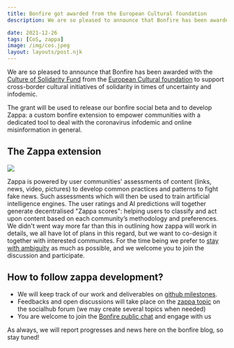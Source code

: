 ```yaml
---
title: Bonfire got awarded from the European Cultural foundation
description: We are so pleased to announce that Bonfire has been awarded with the Culture of Solidarity Fund to support cross-border cultural initiatives of solidarity in times of uncertainty and infodemic. 

date: 2021-12-26
tags: [CoS, zappa]
image: /img/cos.jpeg
layout: layouts/post.njk
---
```


We are so pleased to announce that Bonfire has been awarded with the [Culture of Solidarity Fund](https://culturalfoundation.eu/stories/culture-of-solidarity-fund/) from the [European Cultural foundation](https://culturalfoundation.eu/) to support cross-border cultural initiatives of solidarity in times of uncertainty and infodemic. 

The grant will be used to release our bonfire social beta and to develop Zappa: a custom bonfire extension to empower communities with a dedicated tool to deal with the coronavirus infodemic and online misinformation in general. 

## The Zappa extension
![](https://www.rollingstone.it/wp-content/uploads/2017/09/frank-zappa.jpg)

Zappa is powered by user communities' assessments of content (links, news, video, pictures) to develop common practices and patterns to fight fake news. 
Such assessments which will then be used to train artificial intelligence engines. The user ratings and AI predictions will together generate decentralised "Zappa scores": helping users to classify and act upon content based on each community’s methodology and preferences. 
We didn't went way more far than this in outlining how zappa will work in details, we all have lot of plans in this regard, but we want to co-design it together with interested communites.
For the time being we prefer to [stay with ambiguity](https://dougbelshaw.com/ambiguity/) as much as possible, and we welcome you to join the discussion and participate.

## How to follow zappa development?
- We will keep track of our work and deliverables on [github milestones](https://github.com/bonfire-networks/bonfire-app/milestones).
- Feedbacks and open discussions will take place on the [zappa topic](https://socialhub.activitypub.rocks/t/discussing-zappa-a-bonfire-extension-to-deal-with-online-misinformation/2187) on the socialhub forum (we may create several topics when needed)
- You are welcome to join the [Bonfire public chat](https://matrix.to/#/#bonfire-networks:matrix.org) and engage with us

As always, we will report progresses and news here on the bonfire blog, so stay tuned!


